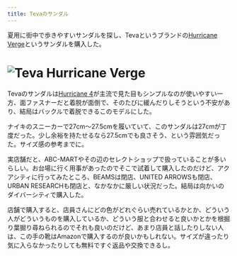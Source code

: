 ```yaml
---
title: Tevaのサンダル
---
```

夏用に街中で歩きやすいサンダルを探し、Tevaというブランドの[Hurricane Verge](https://www.amazon.co.jp/dp/B08B4869SL)というサンダルを購入した。

![](https://lh3.googleusercontent.com/docs/ADP-6oFeHagmVBi-QWLdNufWb43Gn_YIyNnI90GmDVYG4BJA3qQkNLF2iVkPFjzFz6jgBj8WfmkQeos7hrdnzBPb5a0eZjnbFRAbhEh7CHO_e0lhW9C_Q7nGi3GQHTYpBgcsxBabRNC0-Lnlu2uKr9Dtrz9XxdGWnbIlldoRV_fQjLwI7iGhddC3VXdVboILKcfzoyqAdHPJqE1fV8I0E4vKabmxf7dGW5nwWLJ5n_lPDDlzxSbLzjQA38fca5EUrsS1CQYKDMkbqHm-_2tTiBUjfJaquxgItElugdjEj7Az2C0ip1f0GHwoatXILW7Vwxyz5_Zy7vozNdjABXFamkN3bQFGxt9xoqI5727pIw8tM40cIBNde4yZs4Z05Vy2Ay8UW1NRMYTneA1MSouTTrdT0hGF0PuNXO5UqOdMnk4Uq7IbSWRQcMyTpgFUisYAyRCAmaoJ478vSiTJDoyZrSBqEc8zbiMlumlV5ydBYKN0UDriUDGjZWTJGcf0Di7MEKz-UUKj-IGbtCreerAFMEmh8F1YceL5xpWUH8AqrA9UEDTvJKAqOCvD2cA0F5NAxaUx-CYjnajJPksbrQ6tZyvGoeOquA-s6mwzgMO_i-QSOYNS4JCc9-pxLcvO4mN2z-orAmygxopEI2WtODP9nvd0EVbyMHgBI3wMsVxihqSt_2gegQyKy8FkduYKRRg0w-LCQhcYQpOhc4fCznON8-rbWwAEAYPoLXIsB2EnGhuYpknrt_s6LSOcrIYO8npT28-3mnvHpuL6AsfTv8AmU-9BfQSzRe-JwVPOcAolHNZzNmljQRn4oKPBD-mWoqrUmJGZL21vnsmYaz3bgPdSZ6fIiLMX9v9zoEnS-YdLIT8Wrjgd4gllpHK2v00wTJqhtrNdaRb7FMuAXQPd9zCMigexE6KpkoKQl3LR0rLGzX3CK5u3x0nVQ6WlDxyfhSfGoV77bfr9A2IDmZf41ifo-_4Oqrw7696MMFi19A8gLqTeL02bkxmwKXccYeZ7AaPiFQjO3iU-KdisM6zFsq6IE_L_VJi5WJihXP7C5EShYsSa-fij_4AEg80rUPHRd--KKx29-NUUk96Paz71sWFjtNsR_4dIW0uYEF1uVA7BCt2q7gXVqld9DBRqadj_8cNoYNshVCR2PQlgPIr31GlGLtJ1WAv-_89v_YNbJbw4qHGp9CeiEEyLjQVjDvryjBgfSDzkUQXGQEUOWexdzB2wFAx0hQROTNxblzO3unUpEwSdmW0iRHQt "Teva Hurricane Verge")
=======================================================================================================================================================================================================================================================================================================================================================================================================================================================================================================================================================================================================================================================================================================================================================================================================================================================================================================================================================================================================================================================================================================================================================================================================================================================================================================================================================================================

Tevaのサンダルは[Hurricane 4](https://www.amazon.co.jp/dp/B096RS5PWQ)が主流で見た目もシンプルなのが使いやすい一方、面ファスナーだと着脱が面倒で、そのたびに緩んだりしそうという不安があり、結局はバックルで着脱できるこのモデルにした。

ナイキのスニーカーで27cm～27.5cmを履いていて、このサンダルは27cmが丁度だった。少し余裕を持たせるなら27.5cmでも良さそう、という雰囲気だった。サイズ感の参考までに。

実店舗だと、ABC-MARTやその辺のセレクトショップで扱っていることが多いらしい。お台場に行く用事があったのでそこで試着して購入したのだけど、アクアシティに行ってみたところ、BEAMSは閉店、UNITED ARROWSも閉店、URBAN RESEARCHも閉店と、なかなかに厳しい状況だった。結局は向かいのダイバーシティで購入した。

店舗で購入すると、店員さんにどの色がどれぐらい売れているかとか、どういう人がどういうものを購入しているか、どういう服と合わせると良いかとかを根掘り葉掘り尋ねられるのでそれも良いのだけど、あまり店員と話したりしない人は、この手の靴はAmazonで購入するのが良いかもしれない。サイズが違ったり気に入らなかったりしても無料ですぐ返品や交換できるし。
